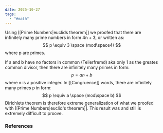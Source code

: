 ```yaml
---
date: 2025-10-27
tags:
  - "#math"
---
```

Using [[Prime Numbers|euclids theorem]] we proofed that there are infinitely many prime numbers in form 4n + 3, or written as:
$$
p \equiv 3 \space (mod\space4)
$$
where p are primes. 

If a and b have no factors in common (Teilerfremd) aka only 1 as the greates common divisor, then there are infinitely many primes in form:
$$
p = an + b
$$
where n is a positive integer. In [[Congruence]] words, there are infinitely many primes p in form:
$$
p \equiv a \space (mod\space b)
$$
Dirichlets theorem is therefore extreme generalization of what we proofed with [[Prime Numbers|euclid's theorem]]. This result was and still is extremely difficult to proove.



### References

